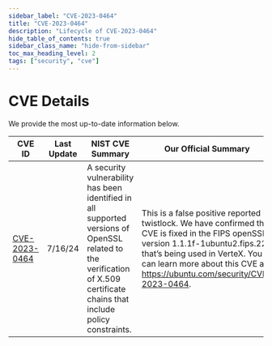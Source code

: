 ```yaml
---
sidebar_label: "CVE-2023-0464"
title: "CVE-2023-0464"
description: "Lifecycle of CVE-2023-0464"
hide_table_of_contents: true
sidebar_class_name: "hide-from-sidebar"
toc_max_heading_level: 2
tags: ["security", "cve"]
---
```


# CVE Details

We provide the most up-to-date information below.

| CVE ID                                                          | Last Update | NIST CVE Summary                                                                                                                                                           | Our Official Summary                                                                                                                                                                                                                                 | CVE Severity                                          | Status  |
| --------------------------------------------------------------- | ----------- | -------------------------------------------------------------------------------------------------------------------------------------------------------------------------- | ---------------------------------------------------------------------------------------------------------------------------------------------------------------------------------------------------------------------------------------------------- | ----------------------------------------------------- | ------- |
| [CVE-2023-0464](https://nvd.nist.gov/vuln/detail/CVE-2023-0464) | 7/16/24     | A security vulnerability has been identified in all supported versions of OpenSSL related to the verification of X.509 certificate chains that include policy constraints. | This is a false positive reported by twistlock. We have confirmed this CVE is fixed in the FIPS openSSL version 1.1.1f-1ubuntu2.fips.22 that’s being used in VerteX. You can learn more about this CVE at https://ubuntu.com/security/CVE-2023-0464. | [7.5](https://nvd.nist.gov/vuln/detail/CVE-2023-0464) | Ongoing |

